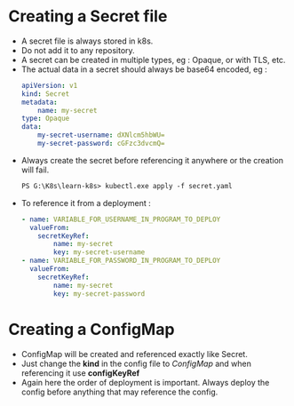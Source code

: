 # Creating a Secret file

* A secret file is always stored in k8s.
* Do not add it to any repository.
* A secret can be created in multiple types, eg : Opaque, or with TLS, etc.
* The actual data in a secret should always be base64 encoded, eg :
    ```yaml
    apiVersion: v1
    kind: Secret
    metadata:
        name: my-secret
    type: Opaque
    data:
        my-secret-username: dXNlcm5hbWU=
        my-secret-password: cGFzc3dvcmQ=
    ```
* Always create the secret before referencing it anywhere or the creation will fail.
    ```ps
    PS G:\K8s\learn-k8s> kubectl.exe apply -f secret.yaml
    ```
* To reference it from a deployment :
    ```yaml
    - name: VARIABLE_FOR_USERNAME_IN_PROGRAM_TO_DEPLOY
      valueFrom:
        secretKeyRef:
            name: my-secret
            key: my-secret-username
    - name: VARIABLE_FOR_PASSWORD_IN_PROGRAM_TO_DEPLOY
      valueFrom:
        secretKeyRef:
            name: my-secret
            key: my-secret-password
    ```

# Creating a ConfigMap

* ConfigMap will be created and referenced exactly like Secret.
* Just change the **kind** in the config file to *ConfigMap* and when referencing it use **configKeyRef**
* Again here the order of deployment is important. Always deploy the config before anything that may reference the config.